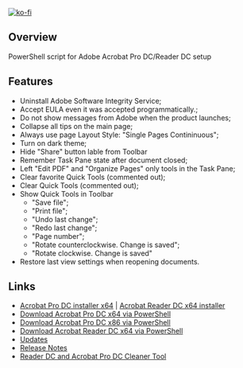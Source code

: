 [![ko-fi](https://www.ko-fi.com/img/githubbutton_sm.svg)](https://ko-fi.com/Q5Q51QUJC)

## Overview

PowerShell script for Adobe Acrobat Pro DC/Reader DC setup

## Features

* Uninstall Adobe Software Integrity Service;
* Accept EULA even it was accepted programmatically.;
* Do not show messages from Adobe when the product launches;
* Collapse all tips on the main page;
* Always use page Layout Style: "Single Pages Contininuous";
* Turn on dark theme;
* Hide "Share" button lable from Toolbar
* Remember Task Pane state after document closed;
* Left "Edit PDF" and "Organize Pages" only tools in the Task Pane;
* Clear favorite Quick Tools (сommented out);
* Clear Quick Tools (сommented out);
* Show Quick Tools in Toolbar
  * "Save file";
  * "Print file";
  * "Undo last change";
  * "Redo last change";
  * "Page number";
  * "Rotate counterclockwise. Change is saved";
  * "Rotate clockwise. Change is saved"
* Restore last view settings when reopening documents.

## Links

* [Acrobat Pro DC installer x64](https://helpx.adobe.com/acrobat/kb/download-64-bit-installer.html) | [Acrobat Reader DC x64 installer](https://get.adobe.com/reader/enterprise)
* [Download Acrobat Pro DC x64 via PowerShell](https://github.com/farag2/Utilities/blob/master/Download)
* [Download Acrobat Pro DC x86 via PowerShell](https://github.com/farag2/Utilities/blob/master/Download)
* [Download Acrobat Reader DC x64 via PowerShell](https://github.com/farag2/Utilities/blob/master/Download)
* [Updates](https://www.adobe.com/devnet-docs/acrobatetk/tools/ReleaseNotesDC/index.html)
* [Release Notes](https://www.adobe.com/devnet-docs/acrobatetk/tools/ReleaseNotesDC/index.html)
* [Reader DC and Acrobat Pro DC Cleaner Tool](https://www.adobe.com/devnet-docs/acrobatetk/tools/Labs/cleaner.html#downloads)
